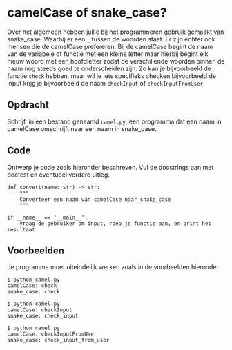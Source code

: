 # camelCase of snake_case?

Over het algemeen hebben jullie bij het programmeren gebruik gemaakt van snake_case. Waarbij er een `_` tussen de woorden staat. Er zijn echter ook mensen die de camelCase prefereren.
Bij de camelCase begint de naam van de variabele of functie met een kleine letter maar hierbij begint elk nieuw woord met een hoofdletter zodat de verschillende woorden binnen de naam nog steeds goed te onderscheiden zijn.
Zo kan je bijvoorbeeld de functie `check` hebben, maar wil je iets specifieks checken bijvoorbeeld de input krijg je bijvoorbeeld de naam `checkInput` of `checkInputFromUser`.

## Opdracht

Schrijf, in een bestand genaamd `camel.py`, een programma dat een naam in camelCase omschrijft naar een naam in snake_case.

## Code

Ontwerp je code zoals hieronder beschreven. Vul de docstrings aan met doctest en eventueel verdere uitleg.

    def convert(name: str) -> str:
        """
        Converteer een naam van camelCase naar snake_case
        """

    if __name__ == '__main__':
        Vraag de gebruiker om input, roep je functie aan, en print het resultaat.

## Voorbeelden

Je programma moet uiteindelijk werken zoals in de voorbeelden hieronder.

    $ python camel.py
    camelCase: check
    snake_case: check

    $ python camel.py
    camelCase: checkInput
    snake_case: check_input

    $ python camel.py
    camelCase: checkInputFromUser
    snake_case: check_input_from_user
